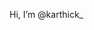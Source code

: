 Hi, I’m @karthick_

<!---
karthicksph/karthicksph is a ✨ special ✨ repository because its `README.md` (this file) appears on your GitHub profile.
You can click the Preview link to take a look at your changes.
--->
